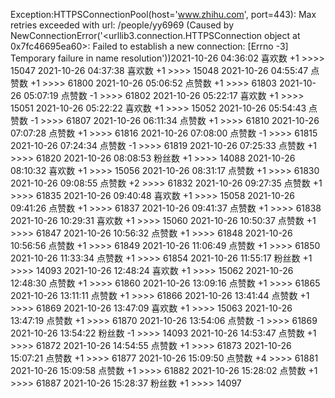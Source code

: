 Exception:HTTPSConnectionPool(host='www.zhihu.com', port=443): Max retries exceeded with url: /people/yy6969 (Caused by NewConnectionError('<urllib3.connection.HTTPSConnection object at 0x7fc46695ea60>: Failed to establish a new connection: [Errno -3] Temporary failure in name resolution'))2021-10-26  04:36:02   喜欢数 +1 >>>> 15047
2021-10-26  04:37:38   喜欢数 +1 >>>> 15048
2021-10-26  04:55:47   点赞数 +1 >>>> 61800
2021-10-26  05:06:52   点赞数 +1 >>>> 61803
2021-10-26  05:07:19   点赞数 -1 >>>> 61802
2021-10-26  05:22:17   喜欢数 +1 >>>> 15051
2021-10-26  05:22:22   喜欢数 +1 >>>> 15052
2021-10-26  05:54:43   点赞数 -1 >>>> 61807
2021-10-26  06:11:34   点赞数 +1 >>>> 61810
2021-10-26  07:07:28   点赞数 +1 >>>> 61816
2021-10-26  07:08:00   点赞数 -1 >>>> 61815
2021-10-26  07:24:34   点赞数 -1 >>>> 61819
2021-10-26  07:25:33   点赞数 +1 >>>> 61820
2021-10-26  08:08:53   粉丝数 +1 >>>> 14088
2021-10-26  08:10:32   喜欢数 +1 >>>> 15056
2021-10-26  08:31:17   点赞数 +1 >>>> 61830
2021-10-26  09:08:55   点赞数 +2 >>>> 61832
2021-10-26  09:27:35   点赞数 +1 >>>> 61835
2021-10-26  09:40:48   喜欢数 +1 >>>> 15058
2021-10-26  09:41:26   点赞数 +1 >>>> 61837
2021-10-26  09:41:37   点赞数 +1 >>>> 61838
2021-10-26  10:29:31   喜欢数 +1 >>>> 15060
2021-10-26  10:50:37   点赞数 +1 >>>> 61847
2021-10-26  10:56:32   点赞数 +1 >>>> 61848
2021-10-26  10:56:56   点赞数 +1 >>>> 61849
2021-10-26  11:06:49   点赞数 +1 >>>> 61850
2021-10-26  11:33:34   点赞数 +1 >>>> 61854
2021-10-26  11:55:17   粉丝数 +1 >>>> 14093
2021-10-26  12:48:24   喜欢数 +1 >>>> 15062
2021-10-26  12:48:30   点赞数 +1 >>>> 61860
2021-10-26  13:09:16   点赞数 +1 >>>> 61865
2021-10-26  13:11:11   点赞数 +1 >>>> 61866
2021-10-26  13:41:44   点赞数 +1 >>>> 61869
2021-10-26  13:47:09   喜欢数 +1 >>>> 15063
2021-10-26  13:47:19   点赞数 +1 >>>> 61870
2021-10-26  13:54:06   点赞数 -1 >>>> 61869
2021-10-26  13:54:22   粉丝数 -1 >>>> 14093
2021-10-26  14:53:47   点赞数 +1 >>>> 61872
2021-10-26  14:54:55   点赞数 +1 >>>> 61873
2021-10-26  15:07:21   点赞数 +1 >>>> 61877
2021-10-26  15:09:50   点赞数 +4 >>>> 61881
2021-10-26  15:09:58   点赞数 +1 >>>> 61882
2021-10-26  15:28:02   点赞数 +1 >>>> 61887
2021-10-26  15:28:37   粉丝数 +1 >>>> 14097
